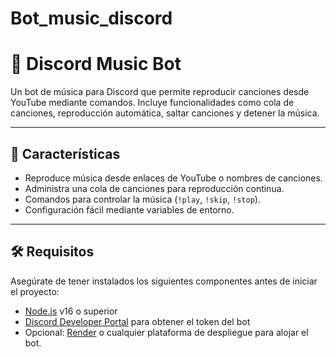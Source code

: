 # Bot_music_discord

# 🎵 Discord Music Bot

Un bot de música para Discord que permite reproducir canciones desde YouTube mediante comandos. Incluye funcionalidades como cola de canciones, reproducción automática, saltar canciones y detener la música.

---

## 🚀 Características

- Reproduce música desde enlaces de YouTube o nombres de canciones.
- Administra una cola de canciones para reproducción continua.
- Comandos para controlar la música (`!play`, `!skip`, `!stop`).
- Configuración fácil mediante variables de entorno.

---

## 🛠️ Requisitos

Asegúrate de tener instalados los siguientes componentes antes de iniciar el proyecto:

- [Node.js](https://nodejs.org/) v16 o superior
- [Discord Developer Portal](https://discord.com/developers/applications) para obtener el token del bot
- Opcional: [Render](https://render.com/) o cualquier plataforma de despliegue para alojar el bot.
